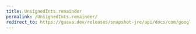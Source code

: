 ```yaml
---
title: UnsignedInts.remainder
permalink: /UnsignedInts.remainder/
redirect_to: https://guava.dev/releases/snapshot-jre/api/docs/com/google/common/primitives/UnsignedInts.html#remainder-int-int-
---
```


